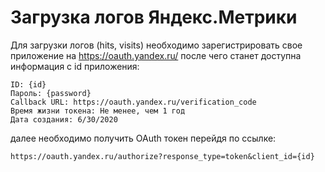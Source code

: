 # Загрузка логов Яндекс.Метрики

Для загрузки логов (hits, visits) необходимо зарегистрировать свое приложение на https://oauth.yandex.ru/ после чего станет доступна информация с id приложения:
```
ID: {id}
Пароль: {password}
Callback URL: https://oauth.yandex.ru/verification_code
Время жизни токена: Не менее, чем 1 год
Дата создания: 6/30/2020
```
далее необходимо получить OAuth токен перейдя по ссылке:
```
https://oauth.yandex.ru/authorize?response_type=token&client_id={id}
```
